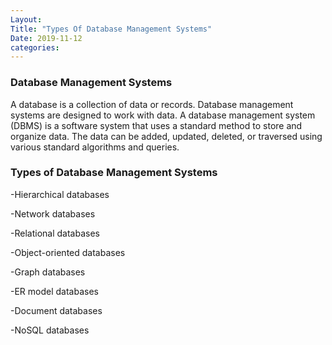 ```yaml
---
Layout:
Title: "Types Of Database Management Systems"
Date: 2019-11-12
categories:
---
```


### Database Management Systems
A database is a collection of data or records. Database management systems are designed to work with data. A database management system (DBMS) is a software system that uses a standard method to store and organize data. The data can be added, updated, deleted, or traversed using various standard algorithms and queries.

### Types of Database Management Systems
-Hierarchical databases

-Network databases

-Relational databases

-Object-oriented databases

-Graph databases

-ER model databases

-Document databases

-NoSQL databases
